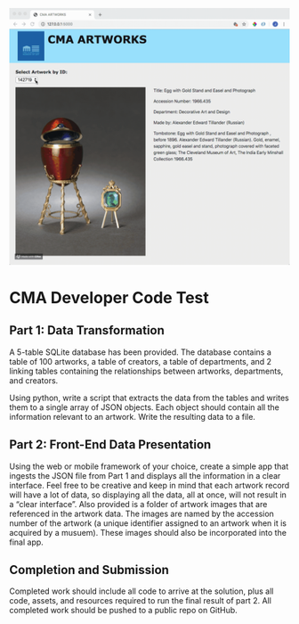 ![app giff](static/images/2019-09-09.gif)

# CMA Developer Code Test

## Part 1: Data Transformation

A 5-table SQLite database has been provided. The database contains a table of 100 artworks, a table of creators, a table of departments, and 2 linking tables containing the relationships between artworks, departments, and creators.

Using python, write a script that extracts the data from the tables and writes them to a single array of JSON objects. Each object should contain all the information relevant to an artwork. Write the resulting data to a file.

## Part 2: Front-End Data Presentation

Using the web or mobile framework of your choice, create a simple app that ingests the JSON file from Part 1 and displays all the information in a clear interface. Feel free to be creative and keep in mind that each artwork record will have a lot of data, so displaying all the data, all at once, will not result in a “clear interface”. Also provided is a folder of artwork images that are referenced in the artwork data. The images are named by the accession number of the artwork (a unique identifier assigned to an artwork when it is acquired by a musuem). These images should also be incorporated into the final app.

## Completion and Submission

Completed work should include all code to arrive at the solution, plus all code, assets, and resources required to run the final result of part 2. All completed work should be pushed to a public repo on GitHub.
